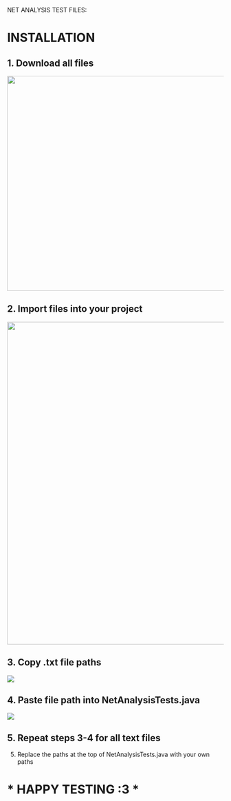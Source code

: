 NET ANALYSIS TEST FILES:
# INSTALLATION
## 1. Download all files
   <img src = "https://github.com/TylerRyan16/NetAnalysis-Tests/assets/92388210/6ee8d876-824a-49c7-b9e8-62691b48c312" width = "800" height = "500">



## 2. Import files into your project 
   <img src = "https://github.com/TylerRyan16/NetAnalysis-Tests/assets/92388210/cdc03619-3dd0-4fcf-9508-f93dc4e46966" width = "600" height = "750">

## 3. Copy .txt file paths
  <img src = "https://github.com/TylerRyan16/NetAnalysis-Tests/assets/92388210/01747b7a-faba-4795-a175-1f85f387a81e">

## 4. Paste file path into NetAnalysisTests.java
   <img src = "https://github.com/TylerRyan16/NetAnalysis-Tests/assets/92388210/cebb8158-02fb-449f-a6f0-7d4f9b0af3e6">

## 5. Repeat steps 3-4 for all text files
5. Replace the paths at the top of NetAnalysisTests.java with your own paths

# * HAPPY TESTING :3 * 
